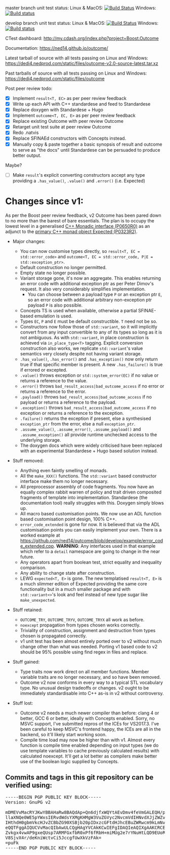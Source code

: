 master branch unit test status: Linux & MacOS: [![Build Status](https://travis-ci.org/ned14/outcome.svg?branch=master)](https://travis-ci.org/ned14/outcome) Windows: [![Build status](https://ci.appveyor.com/api/projects/status/q8s29koot2v3nity/branch/master?svg=true)](https://ci.appveyor.com/project/ned14/outcome/branch/master)

develop branch unit test status: Linux & MacOS: [![Build Status](https://travis-ci.org/ned14/outcome.svg?branch=develop)](https://travis-ci.org/ned14/outcome) Windows: [![Build status](https://ci.appveyor.com/api/projects/status/q8s29koot2v3nity/branch/develop?svg=true)](https://ci.appveyor.com/project/ned14/outcome/branch/develop)

CTest dashboard: http://my.cdash.org/index.php?project=Boost.Outcome

Documentation: https://ned14.github.io/outcome/

Latest tarball of source with all tests passing on Linux and Windows: https://dedi4.nedprod.com/static/files/outcome-v2.0-source-latest.tar.xz

Past tarballs of source with all tests passing on Linux and Windows: https://dedi4.nedprod.com/static/files/outcome

Post peer review todo:
 - [x] Implement `result<T, EC>` as per peer review feedback
 - [x] Write up each API with C++ standardese and feed to Standardese
 - [x] Replace doxygen with Standardese + Hugo
 - [x] Implement `outcome<T, EC, E>` as per peer review feedback
 - [x] Replace existing Outcome with peer review Outcome
 - [x] Retarget unit test suite at peer review Outcome
 - [x] Redo .natvis
 - [x] Replace SFINAEd constructors with Concepts instead.
 - [x] Manually copy & paste together a basic synopsis of result and outcome
 to serve as "the docs" until Standardese can be persuaded to produce better
 output.
 
Maybe?
 - [ ] Make `result`'s explicit converting constructors accept any type providing a
 `.has_value()`, `.value()` and `.error()` (i.e. Expected)

# Changes since v1:

As per the Boost peer review feedback, v2 Outcome has been pared down to
no more than the barest of bare essentials. The plan is to occupy the lowest
level in a generalised [C++ Monadic interface (P0650R0)](http://www.open-std.org/jtc1/sc22/wg21/docs/papers/2017/p0650r0.pdf)
as an adjunct to the [primary C++ monad object Expected (P0323R2)](http://www.open-std.org/jtc1/sc22/wg21/docs/papers/2017/p0323r2.pdf).

- Major changes:
   - You can now customise types directly, so `result<T, EC =
   std::error_code>` and `outcome<T, EC = std::error_code, P|E =
   std::exception_ptr>`.
   - Default construction no longer permitted.
   - Empty state no longer possible.
   - Variant storage gone, it's now an aggregate. This enables returning
   an error code with additional exception ptr as per Peter Dimov's
   request. It also very considerably simplifies implementation.
     - You can choose between a payload type `P` or an exception ptr
     `E`, so  an error code with additional arbitrary non-exception ptr
     payload `P` is also possible.
   - Concepts TS is used when available, otherwise a partial
   SFINAE-based emulation is used.
   - Types `EC`, `P` and `E` must be default constructible. `T` need not
   be so.
   - Constructors now follow those of `std::variant`, so it will
   implicitly convert from any input convertible to any of its types so
   long as it is not ambiguous. As with `std::variant`, in place
   construction is achieved via `in_place_type<T>` tagging. Explicit
   conversion construction also works, we replicate `std::variant`'s
   value semantics very closely despite not having variant storage.
   - `.has_value()`, `.has_error()` and `.has_exception()` now only
   return true if that specific member is present. A new
   `.has_failure()` is true if errored or excepted.
   - `.value()` throws exception or `std::system_error(EC)` if no value
   or returns a reference to the value.
   - `.error()` throws `bad_result_access|bad_outcome_access` if no
   error or returns a reference to the error.
   - `.payload()` throws `bad_result_access|bad_outcome_access` if no
   payload or returns a reference to the payload.
   - `.exception()` throws `bad_result_access|bad_outcome_access` if no
   exception or returns a reference to the exception.
   - `.failure()` returns the exception if present, else a synthesised
   `exception_ptr` from the error, else a null `exception_ptr`.
   - `.assume_value()`, `.assume_error()`, `.assume_payload()` and
   `.assume_exception()` all provide runtime unchecked access to the
   underlying storage.
   - The doxygen docs which were widely criticised have been replaced
   with an experimental Standardese + Hugo based solution instead.

 - Stuff removed:
   - Anything even faintly smelling of monads.
   - All the `make_XXX()` functions. The `std::variant` based constructor
   interface make them no longer necessary.
   - All preprocessor assembly of code fragments. You now have an
   equally complex rabbit warren of policy and trait driven composited
   fragments of template into implementation. Standardese (the
   documentation tool) really struggles with this. Doxygen simply blows
   up.
   - All macro based customisation points. We now use an ADL function
   based customisation point design, 100% C++.
   - `error_code_extended` is gone for now. It is believed that via the
   ADL customisation points you can easily implement your own. There is
   a worked example at
   https://github.com/ned14/outcome/blob/develop/example/error_code_extended.cpp.
   **WARNING**: Any interfaces used in that example which refer to a
   `detail` namespace are going to change in the near future.
   - Any operators apart from boolean test, strict equality and
   inequality comparison.
   - Any ability to change state after construction.
   - LEWG `expected<T, E>` is gone. The new templatised `result<T, E>`
   is a much slimmer edition of Expected providing the same core
   functionality but in a much smaller package and with
   `std::variant<>`'s look and feel instead of new type sugar like
   `make_unexpected`.

 - Stuff retained:
   - `OUTCOME_TRY`, `OUTCOME_TRYV`, `OUTCOME_TRYX` all work as before.
   - `noexcept` propagation from types chosen works correctly.
   - Triviality of construction, assignment and destruction from types
   chosen is propagated correctly.
   - v1 unit test has been almost entirely ported over to v2 without
   much change other than what was needed. Porting v1 based code to v2
   should be 95% possible using find regex in files and replace.

 - Stuff gained:
   - Type traits now work direct on all member functions. Member
   variable traits are no longer necessary, and so have been removed.
   - Outcome v2 now conforms in every way to a typical STL vocabulary
   type. No unusual design tradeoffs or changes. v2 ought to be
   immediately standardisable into C++ as-is in v2 without controversy.

 - Stuff lost:
   - Outcome v2 needs a much newer compiler than before: clang 4 or
   better, GCC 6 or better, ideally with Concepts enabled. Sorry, no
   MSVC support, I've submitted repros of the ICEs for VS2017.3. I've
   been careful to keep MSVC's frontend happy, the ICEs are all in the
   backend, so it'll likely start working soon.
   - Compile time load may now be higher than with v1. Almost every
   function is compile time enabled depending on input types (we do use
   template variables to cache previously calculated results) with
   calculated noexcept. It'll get a lot better as compilers make better
   use of the boolean logic supplied by Concepts.

## Commits and tags in this git repository can be verified using:
<pre>
-----BEGIN PGP PUBLIC KEY BLOCK-----
Version: GnuPG v2

mDMEVvMacRYJKwYBBAHaRw8BAQdAp+Qn6djfxWQYtAEvDmv4feVmGALEQH/pYpBC
llaXNQe0WE5pYWxsIERvdWdsYXMgKHMgW3VuZGVyc2NvcmVdIHNvdXJjZWZvcmdl
IHthdH0gbmVkcHJvZCBbZG90XSBjb20pIDxzcGFtdHJhcEBuZWRwcm9kLmNvbT6I
eQQTFggAIQUCVvMacQIbAwULCQgHAgYVCAkKCwIEFgIDAQIeAQIXgAAKCRCELDV4
Zvkgx4vwAP9gxeQUsp7ARMFGxfbR0xPf6fRbH+miMUg2e7rYNuHtLQD9EUoR32We
V8SjvX4r/deKniWctvCi5JccgfUwXkVzFAk=
=puFk
-----END PGP PUBLIC KEY BLOCK-----
</pre>

</center>
